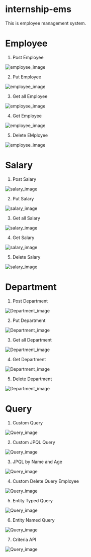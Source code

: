 # internship-ems
This is employee management system.

# Employee

1. Post Employee

![employee_image](./snapshots/addEmployee.png)

2. Put Employee

![employee_image](./snapshots/updateEmployee.png)

3. Get all Employee

![employee_image](./snapshots/getAllEmployees.png)

4. Get Employee

![employee_image](./snapshots/getEmployeeByID.png)

5. Delete EMployee

![employee_image](./snapshots/deleteEmployee.png)


# Salary

1. Post Salary

![salary_image](./snapshots/addSalary.png)

2. Put Salary

![salary_image](./snapshots/updateSalary.png)

3. Get all Salary

![salary_image](./snapshots/getAllSalary.png)

4. Get Salary

![salary_image](./snapshots/getSalaryByID.png)

5. Delete Salary

![salary_image](./snapshots/deleteSalary.png)


# Department

1. Post Department

![Department_image](./snapshots/addDepartmernt.png)

2. Put  Department

![Department_image](./snapshots/updateDepartment.png)

3. Get all  Department

![Department_image](./snapshots/getAllDepartment.png)

4. Get  Department

![Department_image](./snapshots/getDepartmentByID.png)

5. Delete  Department

![Department_image](./snapshots/deleteDepartment.png)


# Query

1. Custom Query

![Query_image](./snapshots/customQuery.png)

2. Custom JPQL Query

![Query_image](./snapshots/customJPQLQuery.png)

3. JPQL by Name and Age

![Query_image](./snapshots/JPQLName&Age.png)

4. Custom Delete Query Employee

![Query_image](./snapshots/customDeleteEmployee.png)

5. Entity Typed Query

![Query_image](./snapshots/entityTypedQuery.png)

6. Entity Named Query

![Query_image](./snapshots/entityNamedQuery.png)

7. Criteria API

![Query_image](./snapshots/criteriaAPI.png)